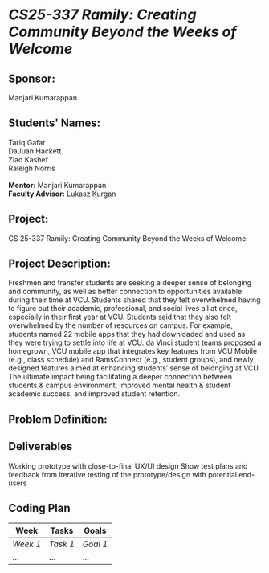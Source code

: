 # *CS25-337 Ramily: Creating Community Beyond the Weeks of Welcome*
## **Sponsor:**
Manjari Kumarappan
## **Students' Names:**
Tariq Gafar<br />
DaJuan Hackett<br />
Ziad Kashef<br />
Raleigh Norris <br />
<br />
**Mentor:**
Manjari Kumarappan<br />
**Faculty Advisor:**
Lukasz Kurgan
## **Project:**
CS 25-337 Ramily: Creating Community Beyond the Weeks of Welcome
## **Project Description:**
Freshmen and transfer students are seeking a deeper sense of belonging and community, as well as better connection to opportunities available during their time at VCU. Students shared that they felt overwhelmed having to figure out their academic, professional, and social lives all at once, especially in their first year at VCU. Students said that they also felt overwhelmed by the number of resources on campus. For example, students named 22 mobile apps that they had downloaded and used as they were trying to settle into life at VCU. da Vinci student teams proposed a homegrown, VCU mobile app that integrates key features from VCU Mobile (e.g., class schedule) and RamsConnect (e.g., student groups), and newly designed features aimed at enhancing students’ sense of belonging at VCU. The ultimate impact being facilitating a deeper connection between students & campus environment, improved mental health & student academic success, and improved student retention.
## **Problem Definition:**

## **Deliverables**
Working prototype with close-to-final UX/UI design
Show test plans and feedback from iterative testing of the prototype/design with potential end-users
## **Coding Plan**

| Week | Tasks | Goals |
|------|-------|-------|
| _Week 1_ | _Task 1_ | _Goal 1_ |
| ... | ... | ... |
